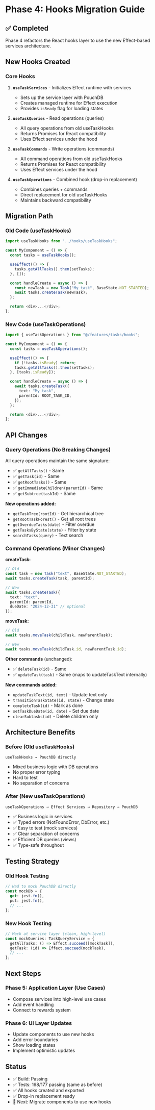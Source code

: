 # Phase 4: Hooks Migration Guide

## ✅ Completed

Phase 4 refactors the React hooks layer to use the new Effect-based services architecture.

## New Hooks Created

### Core Hooks

1. **`useTaskServices`** - Initializes Effect runtime with services
   - Sets up the service layer with PouchDB
   - Creates managed runtime for Effect execution
   - Provides `isReady` flag for loading states

2. **`useTaskQueries`** - Read operations (queries)
   - All query operations from old useTaskHooks
   - Returns Promises for React compatibility
   - Uses Effect services under the hood

3. **`useTaskCommands`** - Write operations (commands)
   - All command operations from old useTaskHooks
   - Returns Promises for React compatibility
   - Uses Effect services under the hood

4. **`useTaskOperations`** - Combined hook (drop-in replacement)
   - Combines queries + commands
   - Direct replacement for old useTaskHooks
   - Maintains backward compatibility

## Migration Path

### Old Code (useTaskHooks)

```typescript
import useTaskHooks from "../hooks/useTaskHooks";

const MyComponent = () => {
  const tasks = useTaskHooks();

  useEffect(() => {
    tasks.getAllTasks().then(setTasks);
  }, []);

  const handleCreate = async () => {
    const newTask = new Task("My task", BaseState.NOT_STARTED);
    await tasks.createTask(newTask);
  };

  return <div>...</div>;
};
```

### New Code (useTaskOperations)

```typescript
import { useTaskOperations } from "@/features/tasks/hooks";

const MyComponent = () => {
  const tasks = useTaskOperations();

  useEffect(() => {
    if (!tasks.isReady) return;
    tasks.getAllTasks().then(setTasks);
  }, [tasks.isReady]);

  const handleCreate = async () => {
    await tasks.createTask({
      text: "My task",
      parentId: ROOT_TASK_ID,
    });
  };

  return <div>...</div>;
};
```

## API Changes

### Query Operations (No Breaking Changes)

All query operations maintain the same signature:

- ✅ `getAllTasks()` - Same
- ✅ `getTask(id)` - Same
- ✅ `getRootTasks()` - Same
- ✅ `getImmediateChildren(parentId)` - Same
- ✅ `getSubtree(taskId)` - Same

**New operations added:**
- `getTaskTree(rootId)` - Get hierarchical tree
- `getRootTaskForest()` - Get all root trees
- `getOverdueTasks(date)` - Filter overdue
- `getTasksByState(state)` - Filter by state
- `searchTasks(query)` - Text search

### Command Operations (Minor Changes)

**createTask:**
```typescript
// Old
const task = new Task("text", BaseState.NOT_STARTED);
await tasks.createTask(task, parentId);

// New
await tasks.createTask({
  text: "text",
  parentId: parentId,
  dueDate: "2024-12-31" // optional
});
```

**moveTask:**
```typescript
// Old
await tasks.moveTask(childTask, newParentTask);

// New
await tasks.moveTask(childTask.id, newParentTask.id);
```

**Other commands** (unchanged):
- ✅ `deleteTask(id)` - Same
- ✅ `updateTask(task)` - Same (maps to updateTaskText internally)

**New commands added:**
- `updateTaskText(id, text)` - Update text only
- `transitionTaskState(id, state)` - Change state
- `completeTask(id)` - Mark as done
- `setTaskDueDate(id, date)` - Set due date
- `clearSubtasks(id)` - Delete children only

## Architecture Benefits

### Before (Old useTaskHooks)
```
useTaskHooks → PouchDB directly
```
- Mixed business logic with DB operations
- No proper error typing
- Hard to test
- No separation of concerns

### After (New useTaskOperations)
```
useTaskOperations → Effect Services → Repository → PouchDB
```
- ✅ Business logic in services
- ✅ Typed errors (NotFoundError, DbError, etc.)
- ✅ Easy to test (mock services)
- ✅ Clear separation of concerns
- ✅ Efficient DB queries (views)
- ✅ Type-safe throughout

## Testing Strategy

### Old Hook Testing
```typescript
// Had to mock PouchDB directly
const mockDb = {
  get: jest.fn(),
  put: jest.fn(),
  // ...
};
```

### New Hook Testing
```typescript
// Mock at service layer (clean, high-level)
const mockQueries: TaskQueryService = {
  getAllTasks: () => Effect.succeed([mockTask]),
  getTask: (id) => Effect.succeed(mockTask),
  // ...
};
```

## Next Steps

### Phase 5: Application Layer (Use Cases)
- Compose services into high-level use cases
- Add event handling
- Connect to rewards system

### Phase 6: UI Layer Updates
- Update components to use new hooks
- Add error boundaries
- Show loading states
- Implement optimistic updates

## Status

- ✅ Build: Passing
- ✅ Tests: 168/177 passing (same as before)
- ✅ All hooks created and exported
- ✅ Drop-in replacement ready
- 🔄 Next: Migrate components to use new hooks
